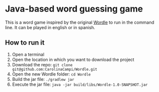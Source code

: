 # Java-based word guessing game
This is a word game inspired by the original [Wordle](https://www.powerlanguage.co.uk/wordle/) to run in the command line.
It can be played in english or in spanish.

## How to run it

1. Open a terminal
2. Open the location in which you want to download the project
3. Download the repo: `git clone git@github.com:CarolinaCampi/Wordle.git`
4. Open the new Wordle folder: `cd Wordle`
5. Build the jar file: `./gradlew jar`
6. Execute the jar file: `java -jar build/libs/Wordle-1.0-SNAPSHOT.jar`
